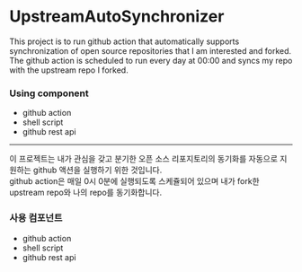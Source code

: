 # UpstreamAutoSynchronizer
This project is to run github action that automatically supports synchronization of open source repositories that I am interested and forked.<br>
The github action is scheduled to run every day at 00:00 and syncs my repo with the upstream repo I forked.

### Using component
- github action
- shell script
- github rest api

---

이 프로젝트는 내가 관심을 갖고 분기한 오픈 소스 리포지토리의 동기화를 자동으로 지원하는 github 액션을 실행하기 위한 것입니다.<br>
github action은 매일 0시 0분에 실행되도록 스케쥴되어 있으며 내가 fork한 upstream repo와 나의 repo를 동기화합니다.

### 사용 컴포넌트
- github action
- shell script
- github rest api
